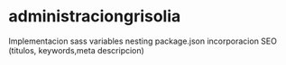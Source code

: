 # administraciongrisolia

Implementacion sass
variables
nesting
package.json
incorporacion SEO (titulos, keywords,meta descripcion)